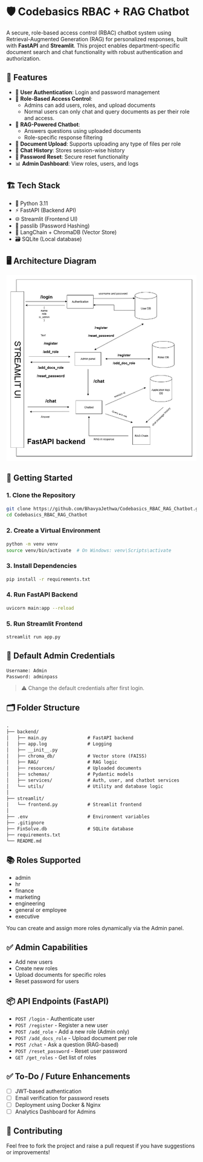 # 🛡️ Codebasics RBAC + RAG Chatbot

A secure, role-based access control (RBAC) chatbot system using Retrieval-Augmented Generation (RAG) for personalized responses, built with **FastAPI** and **Streamlit**. This project enables department-specific document search and chat functionality with robust authentication and authorization.

## 📌 Features

- 🔐 **User Authentication**: Login and password management
- 👥 **Role-Based Access Control**:
  - Admins can add users, roles, and upload documents
  - Normal users can only chat and query documents as per their role and access.
- 🧠 **RAG-Powered Chatbot**:
  - Answers questions using uploaded documents
  - Role-specific response filtering
- 📄 **Document Upload**: Supports uploading any type of files per role
- 📜 **Chat History**: Stores session-wise history
- 🔄 **Password Reset**: Secure reset functionality
- 📊 **Admin Dashboard**: View roles, users, and logs

## 🏗️ Tech Stack

- 🐍 Python 3.11
- ⚡ FastAPI (Backend API)
- 🌐 Streamlit (Frontend UI)
- 🔐 passlib (Password Hashing)
- 🧠 LangChain + ChromaDB (Vector Store)
- 🗃️ SQLite (Local database)

## 🖥️ Architecture Diagram
![Architecture Diagram](images\Architecture.jpg)


## 🚀 Getting Started

### 1. Clone the Repository

```bash
git clone https://github.com/BhavyaJethwa/Codebasics_RBAC_RAG_Chatbot.git
cd Codebasics_RBAC_RAG_Chatbot
```

### 2. Create a Virtual Environment

```bash
python -m venv venv
source venv/bin/activate  # On Windows: venv\Scripts\activate
```

### 3. Install Dependencies

```bash
pip install -r requirements.txt
```

### 4. Run FastAPI Backend

```bash
uvicorn main:app --reload
```

### 5. Run Streamlit Frontend

```bash
streamlit run app.py
```

## 🔐 Default Admin Credentials

```text
Username: Admin
Password: adminpass
```

> ⚠️ Change the default credentials after first login.

## 🗂️ Folder Structure

```
.
├── backend/
│   ├── main.py               # FastAPI backend
│   ├── app.log               # Logging
│   ├── __init__.py
│   ├── chroma_db/            # Vector store (FAISS)
│   ├── RAG/                  # RAG logic
│   ├── resources/            # Uploaded documents
│   ├── schemas/              # Pydantic models
│   ├── services/             # Auth, user, and chatbot services
│   └── utils/                # Utility and database logic
│
├── streamlit/
│   └── frontend.py           # Streamlit frontend
│
├── .env                      # Environment variables
├── .gitignore
├── FinSolve.db               # SQLite database
├── requirements.txt
└── README.md
```

## 📚 Roles Supported

- admin
- hr
- finance
- marketing
- engineering
- general or employee
- executive

You can create and assign more roles dynamically via the Admin panel.

## ✅ Admin Capabilities

- Add new users
- Create new roles
- Upload documents for specific roles
- Reset password for users

## 📦 API Endpoints (FastAPI)

- `POST /login` - Authenticate user
- `POST /register` - Register a new user
- `POST /add_role` - Add a new role (Admin only)
- `POST /add_docs_role` - Upload document per role
- `POST /chat` - Ask a question (RAG-based)
- `POST /reset_password` - Reset user password
- `GET /get_roles` - Get list of roles

## ✅ To-Do / Future Enhancements

- [ ] JWT-based authentication
- [ ] Email verification for password resets
- [ ] Deployment using Docker & Nginx
- [ ] Analytics Dashboard for Admins

## 🤝 Contributing

Feel free to fork the project and raise a pull request if you have suggestions or improvements!

